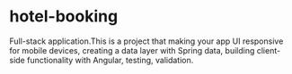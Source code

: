 # hotel-booking
 Full-stack application.This is a project that making your app UI responsive for mobile devices, creating a data layer with Spring data, building client-side functionality with Angular, testing, validation.
